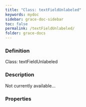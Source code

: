 ```yaml
---
title: "Class: textFieldUnlabeled"
keywords: mydoc
sidebar: grace-doc-sidebar
toc: false
permalink: /textFieldUnlabeled/
folder: grace-docs
---
```


### Definition
Class: textFieldUnlabeled  

### Description
Not currently available...  

### Properties
  
